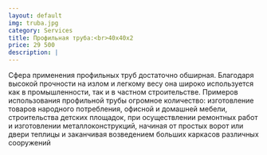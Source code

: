 ```yaml
---
layout: default
img: truba.jpg
category: Services
title: Профильная труба:<br>40х40х2
price: 29 500
description: |
---
```

  Сфера применения профильных труб достаточно обширная. Благодаря высокой прочности на излом и легкому весу она широко используется как в промышленности, так и в частном строительстве. Примеров использования профильной трубы огромное количество: изготовление товаров народного потребления, офисной и домашней мебели, строительства детских площадок, при осуществлении ремонтных работ и изготовлении металлоконструкций, начиная от простых ворот или двери теплицы и заканчивая возведением больших каркасов различных сооружений
